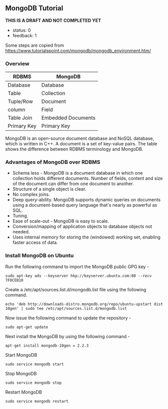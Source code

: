 
## MongoDB Tutorial

**THIS IS A DRAFT AND NOT COMPLETED YET**

* status: 0
* feedback: 1

Some steps are copied from <https://www.tutorialspoint.com/mongodb/mongodb_environment.htm/>


### Overview

| RDBMS      | MongoDB            | 
| -----------| ------------------ |
| Database   | Database           | 
| Table      | Collection         |
| Tuple/Row  | Document           |
| column     | Field              |
| Table Join | Embedded Documents |
| Primary Key| Primary Key        | 
    
MongoDB is an open-source document database and NoSQL database, which is written in C++. A document is a set of key-value pairs. The table shows the difference between RDBMS terminology and MongoDB.
 
 

### Advantages of MongoDB over RDBMS 

* Schema less - MongoDB is a document database in which one collection
  holds different documents. Number of fields, content and size of the
  document can differ from one document to another.
* Structure of a single object is clear.
* No complex joins.
* Deep query-ability. MongoDB supports dynamic queries on documents
  using a document-based query language that's nearly as powerful as
  SQL.
* Tuning.
* Ease of scale-out - MongoDB is easy to scale.
* Conversion/mapping of application objects to database objects not needed.
* Uses internal memory for storing the (windowed) working set, enabling faster access of data.

### Install MongoDB on Ubuntu

Run the following command to import the MongoDB public GPG key -

	sudo apt-key adv --keyserver hkp://keyserver.ubuntu.com:80 --recv 7F0CEB10

Create a /etc/apt/sources.list.d/mongodb.list file using the following command.

	echo 'deb http://downloads-distro.mongodb.org/repo/ubuntu-upstart dist 10gen' | sudo tee /etc/apt/sources.list.d/mongodb.list

Now issue the following command to update the repository -

	sudo apt-get update

Next install the MongoDB by using the following command -

	apt-get install mongodb-10gen = 2.2.3

Start MongoDB

	sudo service mongodb start

Stop MongoDB

	sudo service mongodb stop

Restart MongoDB

	sudo service mongodb restart
  

